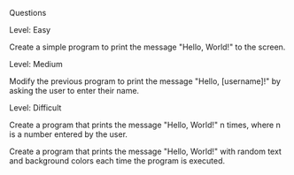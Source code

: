  Questions 

Level: Easy

Create a simple program to print the message "Hello, World!" to the screen.

Level: Medium

Modify the previous program to print the message "Hello, [username]!" by asking the user to enter their name.

Level: Difficult

Create a program that prints the message "Hello, World!" n times, where n is a number entered by the user.

Create a program that prints the message "Hello, World!" with random text and background colors each time the program is executed.

